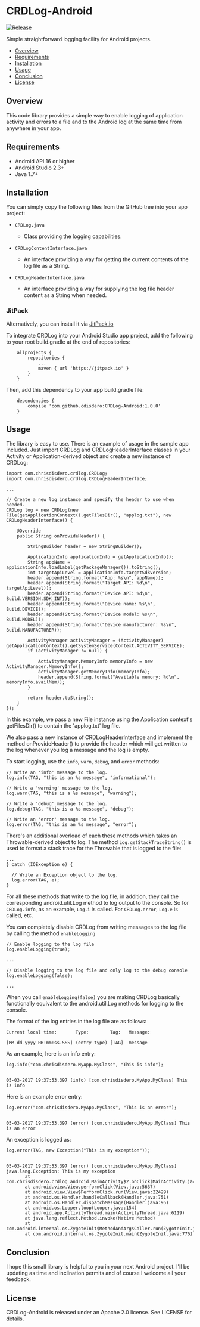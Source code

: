 # CRDLog-Android

[![Release](https://jitpack.io/v/cdisdero/CRDLog-Android.svg)](https://jitpack.io/#cdisdero/CRDLog-Android)

Simple straightforward logging facility for Android projects.

- [Overview](#overview)
- [Requirements](#requirements)
- [Installation](#installation)
- [Usage](#usage)
- [Conclusion](#conclusion)
- [License](#license)

## Overview
This code library provides a simple way to enable logging of application activity and errors to a file and to the Android log at the same time from anywhere in your app.

## Requirements
- Android API 16 or higher
- Android Studio 2.3+
- Java 1.7+

## Installation
You can simply copy the following files from the GitHub tree into your app project:

  * `CRDLog.java`
    - Class providing the logging capabilities.

  * `CRDLogContentInterface.java`
    - An interface providing a way for getting the current contents of the log file as a String.
    
  * `CRDLogHeaderInterface.java`
    - An interface providing a way for supplying the log file header content as a String when needed.    

### JitPack
Alternatively, you can install it via [JitPack.io](https://jitpack.io/#cdisdero/CRDLog-Android)

To integrate CRDLog into your Android Studio app project, add the following to your root build.gradle at the end of repositories:

```
	allprojects {
		repositories {
			...
			maven { url 'https://jitpack.io' }
		}
	}
```

Then, add this dependency to your app build.gradle file:

```
	dependencies {
		compile 'com.github.cdisdero:CRDLog-Android:1.0.0'
	}
```

## Usage
The library is easy to use.  There is an example of usage in the sample app included.  Just import CRDLog and CRDLogHeaderInterface classes in your Activity or Application-derived object and create a new instance of CRDLog:

```
import com.chrisdisdero.crdlog.CRDLog;
import com.chrisdisdero.crdlog.CRDLogHeaderInterface;

...

// Create a new log instance and specify the header to use when needed.
CRDLog log = new CRDLog(new File(getApplicationContext().getFilesDir(), "applog.txt"), new CRDLogHeaderInterface() {

    @Override
    public String onProvideHeader() {

        StringBuilder header = new StringBuilder();

        ApplicationInfo applicationInfo = getApplicationInfo();
        String appName = applicationInfo.loadLabel(getPackageManager()).toString();
        int targetApiLevel = applicationInfo.targetSdkVersion;
        header.append(String.format("App: %s\n", appName));
        header.append(String.format("Target API: %d\n", targetApiLevel));
        header.append(String.format("Device API: %d\n", Build.VERSION.SDK_INT));
        header.append(String.format("Device name: %s\n", Build.DEVICE));
        header.append(String.format("Device model: %s\n", Build.MODEL));
        header.append(String.format("Device manufacturer: %s\n", Build.MANUFACTURER));

        ActivityManager activityManager = (ActivityManager) getApplicationContext().getSystemService(Context.ACTIVITY_SERVICE);
        if (activityManager != null) {

            ActivityManager.MemoryInfo memoryInfo = new ActivityManager.MemoryInfo();
            activityManager.getMemoryInfo(memoryInfo);
            header.append(String.format("Available memory: %d\n", memoryInfo.availMem));
        }

        return header.toString();
    }
});

```

In this example, we pass a new File instance using the Application context's getFilesDir() to contain the 'applog.txt' log file.

We also pass a new instance of CRDLogHeaderInterface and implement the method onProvideHeader() to provide the header which will get written to the log whenever you log a message and the log is empty.

To start logging, use the `info`, `warn`, `debug`, and `error` methods:

```
// Write an 'info' message to the log.
log.info(TAG, "this is an %s message", "informational");

// Write a 'warning' message to the log.
log.warn(TAG, "this is a %s message", "warning");

// Write a 'debug' message to the log.
log.debug(TAG, "this is a %s message", "debug");

// Write an 'error' message to the log.
log.error(TAG, "this is an %s message", "error");
```

There's an additional overload of each these methods which takes an Throwable-derived object to log.  The method `Log.getStackTraceString()` is used to format a stack trace for the Throwable that is logged to the file:

```
...
} catch (IOException e) {

  // Write an Exception object to the log.
  log.error(TAG, e);
}
```

For all these methods that write to the log file, in addition, they call the corresponding android.util.Log method to log output to the console.  So for `CRDLog.info`, as an example, `Log.i` is called.  For `CRDLog.error`, `Log.e` is called, etc.

You can completely disable CRDLog from writing messages to the log file by calling the method `enableLogging`

```
// Enable logging to the log file
log.enableLogging(true);

...

// Disable logging to the log file and only log to the debug console
log.enableLogging(false);

...
```

When you call `enableLogging(false)` you are making CRDLog basically functionally equivalent to the android.util.Log methods for logging to the console.

The format of the log entries in the log file are as follows:

```
Current local time:       Type:        Tag:   Message:

[MM-dd-yyyy HH:mm:ss.SSS] (entry type) [TAG]  message
```

As an example, here is an info entry:

```
log.info("com.chrisdisdero.MyApp.MyClass", "This is info");
 
 
05-03-2017 19:37:53.397 (info) [com.chrisdisdero.MyApp.MyClass] This is info
```

Here is an example error entry:
```
log.error("com.chrisdisdero.MyApp.MyClass", "This is an error");
 
 
05-03-2017 19:37:53.397 (error) [com.chrisdisdero.MyApp.MyClass] This is an error

```

An exception is logged as:
```
log.error(TAG, new Exception("This is my exception"));
 
  
05-03-2017 19:37:53.397 (error) [com.chrisdisdero.MyApp.MyClass] java.lang.Exception: This is my exception
       at com.chrisdisdero.crdlog_android.MainActivity$2.onClick(MainActivity.java:93)
       at android.view.View.performClick(View.java:5637)
       at android.view.View$PerformClick.run(View.java:22429)
       at android.os.Handler.handleCallback(Handler.java:751)
       at android.os.Handler.dispatchMessage(Handler.java:95)
       at android.os.Looper.loop(Looper.java:154)
       at android.app.ActivityThread.main(ActivityThread.java:6119)
       at java.lang.reflect.Method.invoke(Native Method)
       at com.android.internal.os.ZygoteInit$MethodAndArgsCaller.run(ZygoteInit.java:886)
       at com.android.internal.os.ZygoteInit.main(ZygoteInit.java:776)
```

## Conclusion
I hope this small library is helpful to you in your next Android project.  I'll be updating as time and inclination permits and of course I welcome all your feedback.

## License
CRDLog-Android is released under an Apache 2.0 license. See LICENSE for details.
